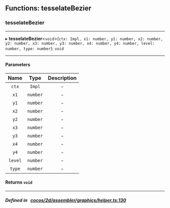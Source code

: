 ## Functions: tesselateBezier

### tesselateBezier


___
▸ **tesselateBezier**<`void`\>(`ctx: Impl, x1: number, y1: number, x2: number, y2: number, x3: number, y3: number, x4: number, y4: number, level: number, type: number`): `void`
___


#### Parameters

| Name | Type | Description |
| :------: | :------: | :------: |
| `ctx` | `Impl` | - |
| `x1` | `number` | - |
| `y1` | `number` | - |
| `x2` | `number` | - |
| `y2` | `number` | - |
| `x3` | `number` | - |
| `y3` | `number` | - |
| `x4` | `number` | - |
| `y4` | `number` | - |
| `level` | `number` | - |
| `type` | `number` | - |

#### Returns `void` 
___


##### Defined in &nbsp;   [cocos/2d/assembler/graphics/helper.ts:130](https://github.com/cocos-creator/engine/blob/c7bf6b8a9/cocos/2d/assembler/graphics/helper.ts#L130)&nbsp;
